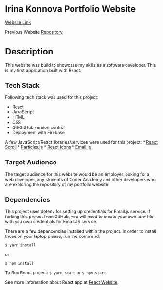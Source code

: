 # Irina Konnova Portfolio Website

[Website Link](https://irina-konnova.web.app) 

Previous Website [Repository](https://github.com/iri6ka/IrinaKonnova_personal_website) 

# Description

This website was build to showcase my skills as a software developer. This is my first application built with React. 
## Tech Stack
Following tech stack was used for this project:
   * React
   * JavaScript
   * HTML
   * CSS
   * Git/GitHub version control
   * Deployment with Firebase

A few JavaScript/React libraries/services were used for this project:
    * [React Scroll](https://www.npmjs.com/package/react-scroll) 
    * [Particles.js](https://vincentgarreau.com/particles.js/) 
    * [React Icons](https://react-icons.github.io/react-icons/) 
    * [Email.js](https://www.emailjs.com/) 

## Target Audience 
The target audience for this website would be an employer looking for a web developer, any students of Coder Academy and other developers who are exploring the repository of my portfolio website.
## Dependencies

This project uses dotenv for setting up credentials for Email.js service. If forking this project from GitHub, you will need to create your own .env file with you own credentials for Email.JS service.

There are a few depencencies installed within the project. In order to install those on your laptop,please, run the command: 
```javascript
$ yarn install
```
or 
```javascript
$ npm install
```

To Run React project: `$ yarn start` or `$ npm start`.
  
See more information about React app at [React Website](https://reactjs.org/).

